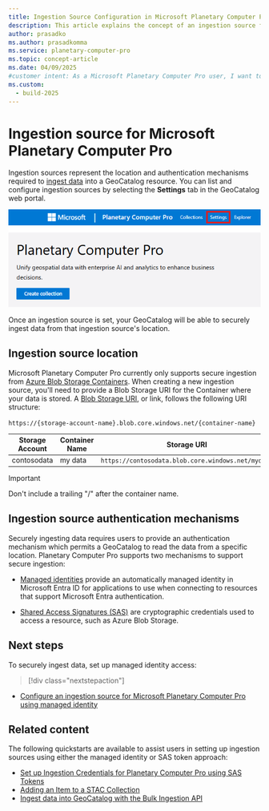 ```yaml
---
title: Ingestion Source Configuration in Microsoft Planetary Computer Pro
description: This article explains the concept of an ingestion source for Microsoft Planetary Computer Pro including the location, URI structure, and authentication methods.
author: prasadko
ms.author: prasadkomma
ms.service: planetary-computer-pro
ms.topic: concept-article
ms.date: 04/09/2025
#customer intent: As a Microsoft Planetary Computer Pro user, I want to understand what an Ingestion Source is.
ms.custom:
  - build-2025
---
```


# Ingestion source for Microsoft Planetary Computer Pro

Ingestion sources represent the location and authentication mechanisms required to [ingest data](./ingestion-overview.md) into a GeoCatalog resource. You can list and configure ingestion sources by selecting the **Settings** tab in the GeoCatalog web portal.

[ ![Screenshot of GeoCatalog Portal showing where the Settings button is located.](media/settings-link.png) ](media/settings-link.png#lightbox)

Once an ingestion source is set, your GeoCatalog will be able to securely ingest data from that ingestion source's location. 

## Ingestion source location

Microsoft Planetary Computer Pro currently only supports secure ingestion from [Azure Blob Storage Containers](/azure/storage/blobs/blob-containers-portal). When creating a new ingestion source, you'll need to provide a Blob Storage URI for the Container where your data is stored. A [Blob Storage URI](/rest/api/storageservices/naming-and-referencing-containers--blobs--and-metadata), or link, follows the following URI structure:

`https://{storage-account-name}.blob.core.windows.net/{container-name}`

| Storage Account | Container Name | Storage URI                                                |
|-----------------|---------------|------------------------------------------------------------|
| contosodata     | my data       | `https://contosodata.blob.core.windows.net/mydata`         |

>[!IMPORTANT]
> Don't include a trailing "/" after the container name.

## Ingestion source authentication mechanisms

Securely ingesting data requires users to provide an authentication mechanism which permits a GeoCatalog to read the data from a specific location. Planetary Computer Pro supports two mechanisms to support secure ingestion:

- [Managed identities](/entra/identity/managed-identities-azure-resources/overview) provide an automatically managed identity in Microsoft Entra ID for applications to use when connecting to resources that support Microsoft Entra authentication.

- [Shared Access Signatures (SAS)](/azure/storage/common/storage-sas-overview) are cryptographic credentials used to access a resource, such as Azure Blob Storage.

## Next steps
To securely ingest data, set up managed identity access:

> [!div class="nextstepaction"]
- [Configure an ingestion source for Microsoft Planetary Computer Pro using managed identity](./set-up-ingestion-credentials-managed-identity.md)

## Related content

The following quickstarts are available to assist users in setting up ingestion sources using either the managed identity or SAS token approach:

- [Set up Ingestion Credentials for Planetary Computer Pro using SAS Tokens](./set-up-ingestion-credentials-sas-tokens.md)
- [Adding an Item to a STAC Collection](./add-stac-item-to-collection.md)
- [Ingest data into GeoCatalog with the Bulk Ingestion API](./add-stac-item-to-collection.md)
